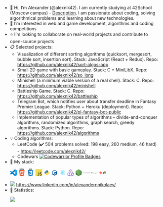 - 👋 Hi, I’m Alexander (@alexnik42). I am currently studying at 42School (Moscow campus) - [Description](https://42.fr/en/homepage/). I am passionate about coding, solving algorithmical problems and learning about new technologies.
- 👀 I’m interested in web and game development, algorithms and coding competitions
- ⭐ I’m looking to collaborate on real-world projects and contribute to open-source projects
- 📋 Selected projects:
     - Visualization of different sorting algorithms (quicksort, mergesort, bubble sort, insertion sort). Stack: JavaScript (React + Redux). Repo: https://github.com/alexnik42/sort-algos-app
     - Small 2D game with basic gameplay. Stack: C + MiniLibX. Repo: https://github.com/alexnik42/so_long
     - Minishell (a minimum viable version of a real shell). Stack: C. Repo: https://github.com/alexnik42/minishell
     - Battleship Game. Stack: C. Repo: https://github.com/alexnik42/battleship
     - Telegram Bot, which notifies user about transfer deadline in Fantasy Premier League. Stack: Python + Heroku (deployment). Repo: https://github.com/alexnik42/pl-fantasy-bot-public
     - Implementation of popular types of algorithms – divide-and-conquer algorithms, randomized algorithms, graph search, greedy algorithms. Stack: Python. Repo: https://github.com/alexnik42/algorithms
- 💡 Coding algorithms:
     - LeetCode (✔️ 504 problems solved: 198 easy, 260 medium, 46 hard) - https://leetcode.com/alexnik42/
     - Codewars [![Codewarrior Profile Badges](https://www.codewars.com/users/alexnik42/badges/micro)](https://www.codewars.com/users/alexnik42)
- 🔨 My stack:
      <p>
      <img src="https://raw.githubusercontent.com/github/explore/80688e429a7d4ef2fca1e82350fe8e3517d3494d/topics/visual-studio-code/visual-studio-code.png" alt="VS Code" height="22">
      <img src="https://raw.githubusercontent.com/github/explore/80688e429a7d4ef2fca1e82350fe8e3517d3494d/topics/html/html.png" alt="HTML" height="24">
      <img src="https://raw.githubusercontent.com/github/explore/80688e429a7d4ef2fca1e82350fe8e3517d3494d/topics/css/css.png" alt="CSS" height="24" >
      <img src="https://raw.githubusercontent.com/github/explore/80688e429a7d4ef2fca1e82350fe8e3517d3494d/topics/javascript/javascript.png" alt="Javascript" height="22">
      <img src="https://raw.githubusercontent.com/github/explore/80688e429a7d4ef2fca1e82350fe8e3517d3494d/topics/python/python.png" alt="Python" height="22">
     <img src="https://raw.githubusercontent.com/github/explore/80688e429a7d4ef2fca1e82350fe8e3517d3494d/topics/c/c.png" alt="C" height="22">
      <img src="https://raw.githubusercontent.com/github/explore/80688e429a7d4ef2fca1e82350fe8e3517d3494d/topics/react/react.png" alt="React" height="22">
      <img src="https://raw.githubusercontent.com/github/explore/80688e429a7d4ef2fca1e82350fe8e3517d3494d/topics/redux/redux.png" alt="Redux" height="22">
      <img src="https://raw.githubusercontent.com/github/explore/80688e429a7d4ef2fca1e82350fe8e3517d3494d/topics/nodejs/nodejs.png" alt="NodeJS" height="22">
      <img src="https://raw.githubusercontent.com/github/explore/80688e429a7d4ef2fca1e82350fe8e3517d3494d/topics/express/express.png" alt="Express" height="22">
      <img src="https://raw.githubusercontent.com/github/explore/80688e429a7d4ef2fca1e82350fe8e3517d3494d/topics/mongodb/mongodb.png" alt="Mongo" height="22">
      <img src="https://raw.githubusercontent.com/github/explore/80688e429a7d4ef2fca1e82350fe8e3517d3494d/topics/git/git.png" alt="git" height="22">
      </p>
- <img src="https://img.icons8.com/color/48/000000/linkedin-circled--v1.png" height="22"/> https://www.linkedin.com/in/alexandernnikolaev/
- 📌 Statistics:
     <p>
      <a href="https://github-readme-stats.vercel.app/api/top-langs/?username=Comediant24&layout=compact">
          <img align="left" height="130" src="https://github-readme-stats.vercel.app/api/top-langs/?username=alexnik42&layout=compact" />
     </a>
     </p>

<!---
alexnik42/alexnik42 is a ✨ special ✨ repository because its `README.md` (this file) appears on your GitHub profile.
You can click the Preview link to take a look at your changes.
--->
